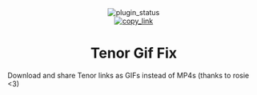 <!--
    * This file was autogenerated, do not modify it directly
    * https://github.com/nexpid/BunnyPlugins/tree/feat/improve-workspace/scripts/build/modules/readmes.ts
-->

<div align="center">
<img alt="plugin_status" src="https://img.shields.io/badge/plugin_status-discontinued-ed8796?style=for-the-badge&labelColor=24273a" />
<br/>
<a href="https://bunny.nexpid.xyz/tenor-gif-fix"><img alt="copy_link" src="https://img.shields.io/badge/copy_link-1e2030?style=for-the-badge" /></a>
</div>

<h1 align="center">Tenor Gif Fix</h1>

Download and share Tenor links as GIFs instead of MP4s (thanks to rosie <3)
